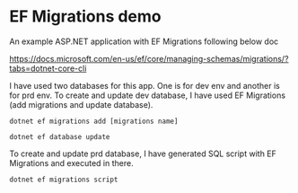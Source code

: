 # EF Migrations demo

An example ASP.NET application with EF Migrations following below doc

https://docs.microsoft.com/en-us/ef/core/managing-schemas/migrations/?tabs=dotnet-core-cli

I have used two databases for this app. One is for dev env and another is for prd env. To create and 
update dev database, I have used EF Migrations (add migrations and update database). 

```
dotnet ef migrations add [migrations name]

dotnet ef database update
```

To create and update prd database, I have generated SQL script with EF Migrations and executed in there.

```
dotnet ef migrations script
```